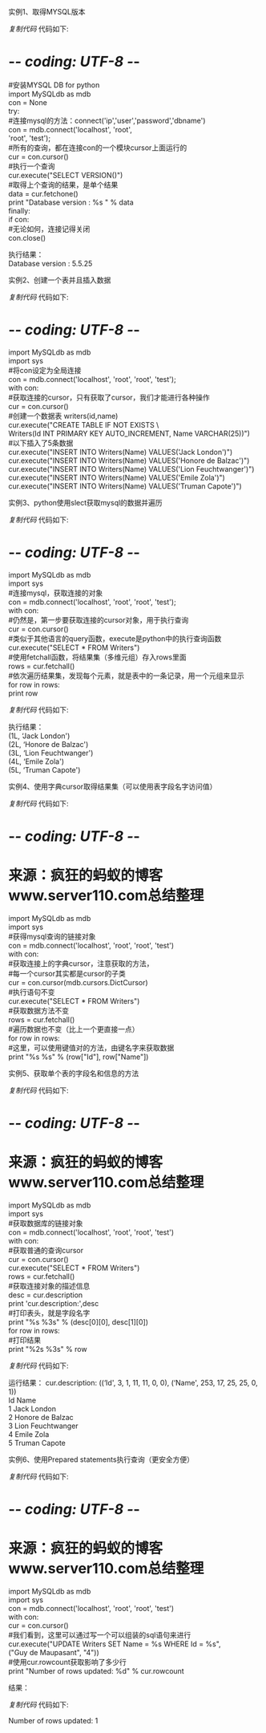 实例1、取得MYSQL版本

_复制代码_ 代码如下:

  
# -*- coding: UTF-8 -*-  
#安装MYSQL DB for python  
import MySQLdb as mdb  
con = None  
try:  
#连接mysql的方法：connect('ip','user','password','dbname')  
con = mdb.connect('localhost', 'root',  
'root', 'test');  
#所有的查询，都在连接con的一个模块cursor上面运行的  
cur = con.cursor()  
#执行一个查询  
cur.execute("SELECT VERSION()")  
#取得上个查询的结果，是单个结果  
data = cur.fetchone()  
print "Database version : %s " % data  
finally:  
if con:  
#无论如何，连接记得关闭  
con.close()  

执行结果：  
Database version : 5.5.25

实例2、创建一个表并且插入数据

_复制代码_ 代码如下:

  
# -*- coding: UTF-8 -*-  
import MySQLdb as mdb  
import sys  
#将con设定为全局连接  
con = mdb.connect('localhost', 'root', 'root', 'test');  
with con:  
#获取连接的cursor，只有获取了cursor，我们才能进行各种操作  
cur = con.cursor()  
#创建一个数据表 writers(id,name)  
cur.execute("CREATE TABLE IF NOT EXISTS \  
Writers(Id INT PRIMARY KEY AUTO_INCREMENT, Name VARCHAR(25))")  
#以下插入了5条数据  
cur.execute("INSERT INTO Writers(Name) VALUES('Jack London')")  
cur.execute("INSERT INTO Writers(Name) VALUES('Honore de Balzac')")  
cur.execute("INSERT INTO Writers(Name) VALUES('Lion Feuchtwanger')")  
cur.execute("INSERT INTO Writers(Name) VALUES('Emile Zola')")  
cur.execute("INSERT INTO Writers(Name) VALUES('Truman Capote')")  

实例3、python使用slect获取mysql的数据并遍历

_复制代码_ 代码如下:

  
# -*- coding: UTF-8 -*-  
import MySQLdb as mdb  
import sys  
#连接mysql，获取连接的对象  
con = mdb.connect('localhost', 'root', 'root', 'test');  
with con:  
#仍然是，第一步要获取连接的cursor对象，用于执行查询  
cur = con.cursor()  
#类似于其他语言的query函数，execute是python中的执行查询函数  
cur.execute("SELECT * FROM Writers")  
#使用fetchall函数，将结果集（多维元组）存入rows里面  
rows = cur.fetchall()  
#依次遍历结果集，发现每个元素，就是表中的一条记录，用一个元组来显示  
for row in rows:  
print row  

_复制代码_ 代码如下:

  
执行结果：  
(1L, ‘Jack London')  
(2L, ‘Honore de Balzac')  
(3L, ‘Lion Feuchtwanger')  
(4L, ‘Emile Zola')  
(5L, ‘Truman Capote')  

实例4、使用字典cursor取得结果集（可以使用表字段名字访问值）

_复制代码_ 代码如下:

  
# -*- coding: UTF-8 -*-  
# 来源：疯狂的蚂蚁的博客www.server110.com总结整理  
import MySQLdb as mdb  
import sys  
#获得mysql查询的链接对象  
con = mdb.connect('localhost', 'root', 'root', 'test')  
with con:  
#获取连接上的字典cursor，注意获取的方法，  
#每一个cursor其实都是cursor的子类  
cur = con.cursor(mdb.cursors.DictCursor)  
#执行语句不变  
cur.execute("SELECT * FROM Writers")  
#获取数据方法不变  
rows = cur.fetchall()  
#遍历数据也不变（比上一个更直接一点）  
for row in rows:  
#这里，可以使用键值对的方法，由键名字来获取数据  
print "%s %s" % (row["Id"], row["Name"])  

实例5、获取单个表的字段名和信息的方法

_复制代码_ 代码如下:

  
# -*- coding: UTF-8 -*-  
# 来源：疯狂的蚂蚁的博客www.server110.com总结整理  
import MySQLdb as mdb  
import sys  
#获取数据库的链接对象  
con = mdb.connect('localhost', 'root', 'root', 'test')  
with con:  
#获取普通的查询cursor  
cur = con.cursor()  
cur.execute("SELECT * FROM Writers")  
rows = cur.fetchall()  
#获取连接对象的描述信息  
desc = cur.description  
print 'cur.description:',desc  
#打印表头，就是字段名字  
print "%s %3s" % (desc[0][0], desc[1][0])  
for row in rows:  
#打印结果  
print "%2s %3s" % row  

_复制代码_ 代码如下:

  
运行结果： cur.description: ((‘Id', 3, 1, 11, 11, 0, 0), (‘Name', 253, 17, 25, 25,
0, 1))  
Id Name  
1 Jack London  
2 Honore de Balzac  
3 Lion Feuchtwanger  
4 Emile Zola  
5 Truman Capote  

  
实例6、使用Prepared statements执行查询（更安全方便）

_复制代码_ 代码如下:

  
# -*- coding: UTF-8 -*-  
# 来源：疯狂的蚂蚁的博客www.server110.com总结整理  
import MySQLdb as mdb  
import sys  
con = mdb.connect('localhost', 'root', 'root', 'test')  
with con:  
cur = con.cursor()  
#我们看到，这里可以通过写一个可以组装的sql语句来进行  
cur.execute("UPDATE Writers SET Name = %s WHERE Id = %s",  
("Guy de Maupasant", "4"))  
#使用cur.rowcount获取影响了多少行  
print "Number of rows updated: %d" % cur.rowcount  

  
结果：  

_复制代码_ 代码如下:

  
Number of rows updated: 1  

